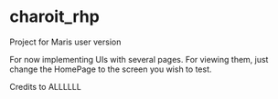 # charoit_rhp

Project for Maris user version

For now implementing UIs with several pages. For viewing them, just change the HomePage to the screen you wish to test.

Credits to ALLLLLL
